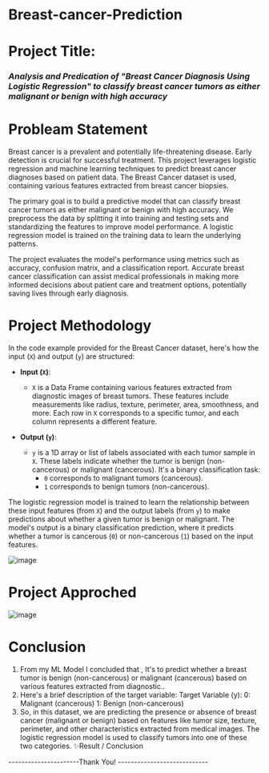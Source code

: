 # Breast-cancer-Prediction

# Project Title: 
 ### *Analysis and Predication of "Breast Cancer Diagnosis Using Logistic Regression" to  classify breast cancer tumors as either malignant or benign with high accuracy*

# Probleam Statement
Breast cancer is a prevalent and potentially life-threatening disease. Early detection is crucial for successful treatment. This project leverages logistic regression and machine learning techniques to predict breast cancer diagnoses based on patient data. The Breast Cancer dataset is used, containing various features extracted from breast cancer biopsies.

The primary goal is to build a predictive model that can classify breast cancer tumors as either malignant or benign with high accuracy. We preprocess the data by splitting it into training and testing sets and standardizing the features to improve model performance. A logistic regression model is trained on the training data to learn the underlying patterns.

The project evaluates the model's performance using metrics such as accuracy, confusion matrix, and a classification report. Accurate breast cancer classification can assist medical professionals in making more informed decisions about patient care and treatment options, potentially saving lives through early diagnosis.

# Project Methodology
In the code example provided for the Breast Cancer dataset, here's how the input (`X`) and output (`y`) are structured:

- **Input (`X`)**:
  - `X` is a Data Frame containing various features extracted from diagnostic images of breast tumors. These features include measurements like radius, texture, perimeter, area, smoothness, and more. Each row in `X` corresponds to a specific tumor, and each column represents a different feature.

- **Output (`y`)**:
  - `y` is a 1D array or list of labels associated with each tumor sample in `X`. These labels indicate whether the tumor is benign (non-cancerous) or malignant (cancerous). It's a binary classification task:
    - `0` corresponds to malignant tumors (cancerous).
    - `1` corresponds to benign tumors (non-cancerous).

The logistic regression model is trained to learn the relationship between these input features (from `X`) and the output labels (from `y`) to make predictions about whether a given tumor is benign or malignant. The model's output is a binary classification prediction, where it predicts whether a tumor is cancerous (`0`) or non-cancerous (`1`) based on the input features.

![image](https://github.com/keshoju-Jagadhish-kumar/Breast-cancer-Prediction/assets/146511718/ef4b2e81-cd80-45f0-8dde-ac435fe6cbf3)

# Project Approched
![image](https://github.com/keshoju-Jagadhish-kumar/Breast-cancer-Prediction/assets/146511718/77540189-0348-42f1-9c9b-42c87ae9a9a1)

# Conclusion
1. From my ML Model I concluded that , It's to predict whether a breast tumor is benign (non-cancerous) or malignant
(cancerous) based on various features extracted from diagnostic..
2. Here's a brief description of the target variable:
Target Variable (y):
0: Malignant (cancerous)
1: Benign (non-cancerous)
3. So, in this dataset, we are predicting the presence or absence of breast cancer (malignant or benign) based on features like
tumor size, texture, perimeter, and other characteristics extracted from medical images. The logistic regression model is
used to classify tumors into one of these two categories.
✨Result / Conclusion

----------------------Thank You! ----------------------------

